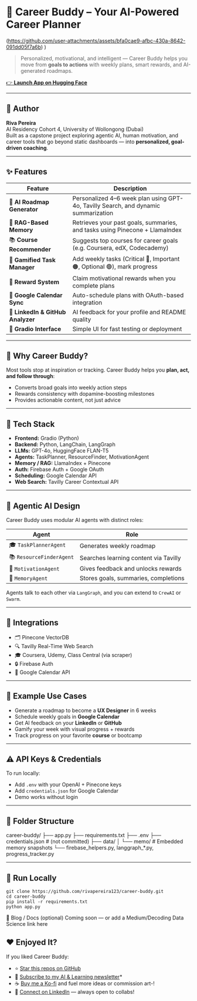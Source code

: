 # 🚀 Career Buddy – Your AI-Powered Career Planner

(https://github.com/user-attachments/assets/bfa0cae9-afbc-430a-8642-091dd05f7a6b)
)

> Personalized, motivational, and intelligent — Career Buddy helps you move from **goals to actions** with weekly plans, smart rewards, and AI-generated roadmaps.

[👉 **Launch App on Hugging Face**](https://huggingface.co/spaces/rivapereira123/career-buddy)

---

## 📍 Author

**Riva Pereira**  
AI Residency Cohort 4, University of Wollongong (Dubai)  
Built as a capstone project exploring agentic AI, human motivation, and career tools that go beyond static dashboards — into **personalized, goal-driven coaching**.

---

## ✨ Features

| Feature | Description |
|--------|-------------|
| 🧠 **AI Roadmap Generator** | Personalized 4–6 week plan using GPT-4o, Tavilly Search, and dynamic summarization |
| 🔁 **RAG-Based Memory** | Retrieves your past goals, summaries, and tasks using Pinecone + LlamaIndex |
| 📚 **Course Recommender** | Suggests top courses for career goals (e.g. Coursera, edX, Codecademy) |
| 🎯 **Gamified Task Manager** | Add weekly tasks (Critical 🔴, Important 🟠, Optional 🟢), mark progress |
| 🎁 **Reward System** | Claim motivational rewards when you complete plans |
| 📅 **Google Calendar Sync** | Auto-schedule plans with OAuth-based integration |
| 👥 **LinkedIn & GitHub Analyzer** | AI feedback for your profile and README quality |
| 🧪 **Gradio Interface** | Simple UI for fast testing or deployment |

---

## 🙋 Why Career Buddy?

Most tools stop at inspiration or tracking. Career Buddy helps you **plan, act, and follow through**:

- Converts broad goals into weekly action steps
- Rewards consistency with dopamine-boosting milestones
- Provides actionable content, not just advice

---

## 🧠 Tech Stack

- **Frontend:** Gradio (Python)
- **Backend:** Python, LangChain, LangGraph
- **LLMs:** GPT-4o, HuggingFace FLAN-T5
- **Agents:** TaskPlanner, ResourceFinder, MotivationAgent
- **Memory / RAG:** LlamaIndex + Pinecone
- **Auth:** Firebase Auth + Google OAuth
- **Scheduling:** Google Calendar API
- **Web Search:** Tavilly Career Contextual API

---

## 🧩 Agentic AI Design

Career Buddy uses modular AI agents with distinct roles:

| Agent | Role |
|-------|------|
| 🎓 `TaskPlannerAgent` | Generates weekly roadmap |
| 📚 `ResourceFinderAgent` | Searches learning content via Tavilly |
| 💬 `MotivationAgent` | Gives feedback and unlocks rewards |
| 🧠 `MemoryAgent` | Stores goals, summaries, completions |

Agents talk to each other via `LangGraph`, and you can extend to `CrewAI` or `Swarm`.

---

## 🔗 Integrations

- 🗂 Pinecone VectorDB
- 🔍 Tavilly Real-Time Web Search
- 🎓 Coursera, Udemy, Class Central (via scraper)
- 🔒 Firebase Auth
- 📅 Google Calendar API

---

## 🧠 Example Use Cases

- Generate a roadmap to become a **UX Designer** in 6 weeks  
- Schedule weekly goals in **Google Calendar**  
- Get AI feedback on your **LinkedIn** or **GitHub**  
- Gamify your week with visual progress + rewards  
- Track progress on your favorite **course** or bootcamp

---

## ⚠️ API Keys & Credentials

To run locally:
- Add `.env` with your OpenAI + Pinecone keys
- Add `credentials.json` for Google Calendar
- Demo works without login

---

## 📂 Folder Structure

career-buddy/
├── app.py
├── requirements.txt
├── .env
├── credentials.json # (not committed)
├── data/
│ └── memo/ # Embedded memory snapshots
└── firebase_helpers.py, langgraph_*.py, progress_tracker.py

---

## 🧪 Run Locally

```
git clone https://github.com/rivapereira123/career-buddy.git
cd career-buddy
pip install -r requirements.txt
python app.py  
```

📰 Blog / Docs (optional)
Coming soon — or add a Medium/Decoding Data Science link here

## ❤️ Enjoyed It?

If you liked Career Buddy:

- ⭐ [Star this repos on GitHub](https://github.com/rivapereira123/career-buddy)
- 📰 [Subscribe to my AI & Learning newsletter](https://www.linkedin.com/pulse/between-coffee-code-issue-1-just-surviving-why-small-wins-pereira-nklkf)*
- ☕ [Buy me a Ko-fi](https://ko-fi.com/your-kofi-name) and fuel more ideas or commission art-!
- 💼 [Connect on LinkedIn](https://linkedin.com/in/riva-pereira/) — always open to collabs!

